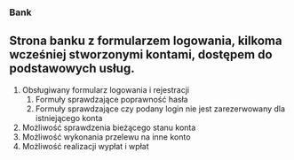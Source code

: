 ### Bank

## Strona banku z formularzem logowania, kilkoma wcześniej stworzonymi kontami, dostępem do podstawowych usług.

1. Obsługiwany formularz logowania i rejestracji
   1. Formuły sprawdzające poprawność hasła
   2. Formuły sprawdzające czy podany login nie jest zarezerwowany dla istniejącego konta
2. Możliwość sprawdzenia bieżącego stanu konta
3. Możliwość wykonania przelewu na inne konto
4. Możliwość realizacji wypłat i wpłat
